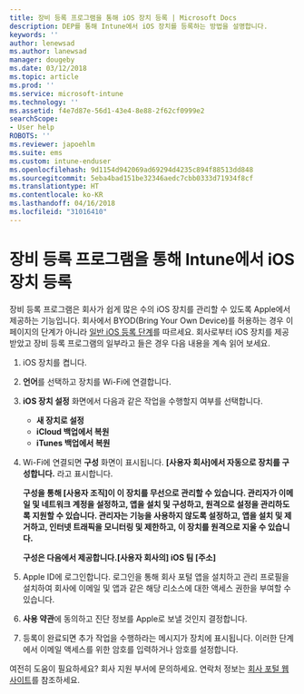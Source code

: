 ```yaml
---
title: 장비 등록 프로그램을 통해 iOS 장치 등록 | Microsoft Docs
description: DEP를 통해 Intune에서 iOS 장치를 등록하는 방법을 설명합니다.
keywords: ''
author: lenewsad
ms.author: lanewsad
manager: dougeby
ms.date: 03/12/2018
ms.topic: article
ms.prod: ''
ms.service: microsoft-intune
ms.technology: ''
ms.assetid: f4e7d87e-56d1-43e4-8e88-2f62cf0999e2
searchScope:
- User help
ROBOTS: ''
ms.reviewer: japoehlm
ms.suite: ems
ms.custom: intune-enduser
ms.openlocfilehash: 9d1154d942069ad69294d4235c894f88513dd848
ms.sourcegitcommit: 5eba4bad151be32346aedc7cbb0333d71934f8cf
ms.translationtype: HT
ms.contentlocale: ko-KR
ms.lasthandoff: 04/16/2018
ms.locfileid: "31016410"
---
```

# <a name="enroll-your-ios-device-in-intune-with-the-device-enrollment-program"></a>장비 등록 프로그램을 통해 Intune에서 iOS 장치 등록

장비 등록 프로그램은 회사가 쉽게 많은 수의 iOS 장치를 관리할 수 있도록 Apple에서 제공하는 기능입니다. 회사에서 BYOD(Bring Your Own Device)를 허용하는 경우 이 페이지의 단계가 아니라 [일반 iOS 등록 단계](enroll-your-device-in-intune-ios.md)를 따르세요. 회사로부터 iOS 장치를 제공받았고 장비 등록 프로그램의 일부라고 들은 경우 다음 내용을 계속 읽어 보세요.

1. iOS 장치를 켭니다. 
2. **언어**를 선택하고 장치를 Wi-Fi에 연결합니다.
3. **iOS 장치 설정** 화면에서 다음과 같은 작업을 수행할지 여부를 선택합니다. 
 
   - **새 장치로 설정**
   - **iCloud 백업에서 복원**
   - **iTunes 백업에서 복원**

4. Wi-Fi에 연결되면 **구성** 화면이 표시됩니다. **[사용자 회사]에서 자동으로 장치를 구성합니다.** 라고 표시합니다.

   **구성을 통해 [사용자 조직]이 이 장치를 무선으로 관리할 수 있습니다. 관리자가 이메일 및 네트워크 계정을 설정하고, 앱을 설치 및 구성하고, 원격으로 설정을 관리하도록 지원할 수 있습니다. 관리자는 기능을 사용하지 않도록 설정하고, 앱을 설치 및 제거하고, 인터넷 트래픽을 모니터링 및 제한하고, 이 장치를 원격으로 지울 수 있습니다.**
 
   **구성은 다음에서 제공합니다.[사용자 회사의] iOS 팀 [주소]**

5. Apple ID에 로그인합니다. 로그인을 통해 회사 포털 앱을 설치하고 관리 프로필을 설치하여 회사에 이메일 및 앱과 같은 해당 리소스에 대한 액세스 권한을 부여할 수 있습니다. 
6. **사용 약관**에 동의하고 진단 정보를 Apple로 보낼 것인지 결정합니다.
7. 등록이 완료되면 추가 작업을 수행하라는 메시지가 장치에 표시됩니다. 이러한 단계에서 이메일 액세스를 위한 암호를 입력하거나 암호를 설정합니다.

여전히 도움이 필요하세요? 회사 지원 부서에 문의하세요. 연락처 정보는 [회사 포털 웹 사이트](https://portal.manage.microsoft.com#HelpDeskDialog)를 참조하세요.
